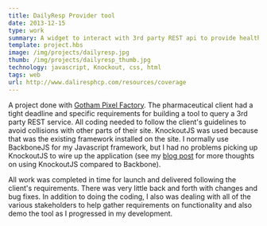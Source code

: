 ```yaml
---
title: DailyResp Provider tool 
date: 2013-12-15
type: work
summary: A widget to interact with 3rd party REST api to provide health care provider data. 
template: project.hbs
image: /img/projects/dailyresp.jpg
thumb: /img/projects/dailyresp_thumb.jpg
technology: javascript, Knockout, css, html
tags: web
url: http://www.daliresphcp.com/resources/coverage 
---
```

A project done with [Gotham Pixel Factory][1].
The pharmaceutical client had a tight deadline and specific requirements for building a tool to query a 3rd party REST service. All coding needed to follow the client's guidelines to avoid collisions with other parts of their site. KnockoutJS was used because that was the existing framework installed on the site. I normally use BackboneJS for my Javascript framework, but I had no problems picking up KnockoutJS to wire up the application (see my [blog post][2] for more thoughts on using
KnockoutJS compared to Backbone). 

All work was completed in time for launch and delivered following the client's requirements. There was very little back and forth with changes and bug fixes. In addition to doing the coding, I also was dealing with all of the various stakeholders to help gather requirements on functionality and also demo the tool as I progressed in my development. 

[1]: http://www.gothampixelfactory.com
[2]: /articles/backbone-vs-knockout/
